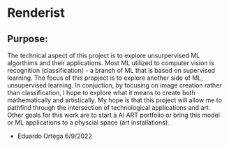 # Renderist

## Purpose: 
The technical aspect of this project is to explore unsurpervised ML algorthims and their applications.
Most ML utilized to computer vision is recognition (classification) - a branch of ML that is based on supervised learning.
The focus of this propject is to explore another side of ML, unsupervised learning. In conjuction, by focusing on image 
creation rather than classification, I hope to explore what it means to create both mathematically and artistically. 
My hope is that this project will allow me to pathfind through the intersection of technological applications and art. 
Other goals for this work are to start a AI ART portfolio or bring this model or ML applications to a physcial space (art installations).
- Eduardo Ortega 6/9/2022
